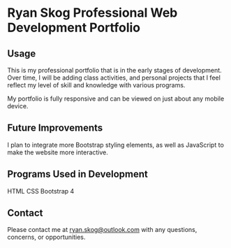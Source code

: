 # Ryan Skog Professional Web Development Portfolio

## Usage
This is my professional portfolio that is in the early stages of development.  Over time, I will be adding class activities, and personal projects that I feel reflect my level of skill and knowledge with various programs.

My portfolio is fully responsive and can be viewed on just about any mobile device.

## Future Improvements
I plan to integrate more Bootstrap styling elements, as well as JavaScript to make the website more interactive.

## Programs Used in Development
HTML
CSS
Bootstrap 4

## Contact
Please contact me at ryan.skog@outlook.com with any questions, concerns, or opportunities.
